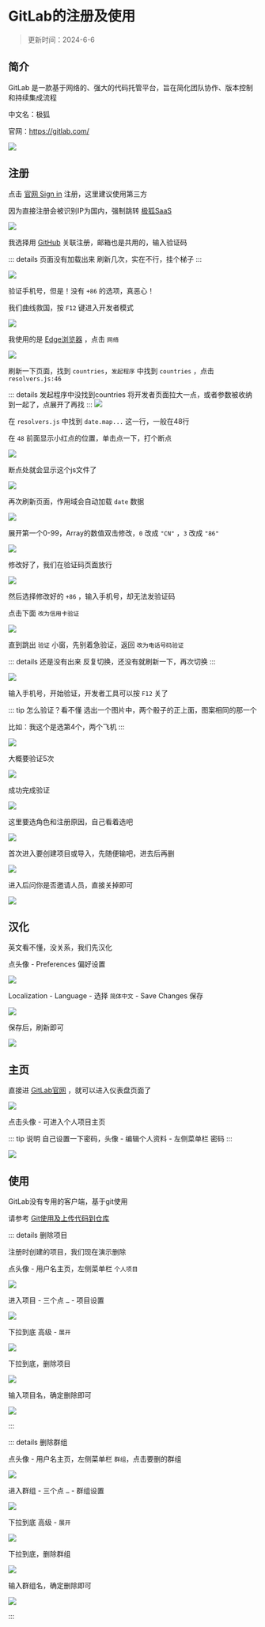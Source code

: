 # GitLab的注册及使用

> 更新时间：2024-6-6


## 简介

GitLab 是一款基于网络的、强大的代码托管平台，旨在简化团队协作、版本控制和持续集成流程

中文名：极狐

官网：https://gitlab.com/

![](/gitlab/gitlab-01.png)

## 注册

点击 [官网 Sign in](https://gitlab.com/users/sign_in) 注册，这里建议使用第三方

因为直接注册会被识别IP为国内，强制跳转 [极狐SaaS](https://gitlab.cn/saasmigration/)

![](/gitlab/gitlab-02.png)


我选择用 [GitHub](./github.md) 关联注册，邮箱也是共用的，输入验证码

::: details 页面没有加载出来
刷新几次，实在不行，挂个梯子
:::

![](/gitlab/gitlab-03.png)

验证手机号，但是！没有 `+86` 的选项，真恶心！

我们曲线救国，按 `F12` 键进入开发者模式

![](/gitlab/gitlab-04.png)

我使用的是 [Edge浏览器](https://www.microsoft.com/zh-cn/edge/download) ，点击 `网络`

![](/gitlab/gitlab-05.png)

刷新一下页面，找到 `countries`，`发起程序` 中找到 `countries` ，点击 `resolvers.js:46`

::: details 发起程序中没找到countries
将开发者页面拉大一点，或者参数被收纳到一起了，点展开了再找
:::
![](/gitlab/gitlab-06.png)

在 `resolvers.js` 中找到 `date.map...` 这一行，一般在48行


在 `48` 前面显示小红点的位置，单击点一下，打个断点

![](/gitlab/gitlab-07.png)

断点处就会显示这个js文件了

![](/gitlab/gitlab-08.png)

再次刷新页面，作用域会自动加载 `date` 数据

![](/gitlab/gitlab-09.png)

展开第一个0-99，Array的数值双击修改，`0` 改成 `"CN"` ，`3` 改成 `"86"`

![](/gitlab/gitlab-10.png)

修改好了，我们在验证码页面放行

![](/gitlab/gitlab-11.png)

然后选择修改好的 `+86` ，输入手机号，却无法发验证码

点击下面 `改为信用卡验证`

![](/gitlab/gitlab-12.png)

直到跳出 `验证` 小窗，先别着急验证，返回 `改为电话号码验证`

::: details 还是没有出来
反复切换，还没有就刷新一下，再次切换
:::

![](/gitlab/gitlab-13.png)

输入手机号，开始验证，开发者工具可以按 `F12` 关了

::: tip 怎么验证？看不懂
选出一个图片中，两个骰子的正上面，图案相同的那一个

比如：我这个是选第4个，两个飞机
:::

![](/gitlab/gitlab-14.png)

大概要验证5次

![](/gitlab/gitlab-15.png)

成功完成验证

![](/gitlab/gitlab-16.png)

这里要选角色和注册原因，自己看着选吧

![](/gitlab/gitlab-17.png)

首次进入要创建项目或导入，先随便输吧，进去后再删

![](/gitlab/gitlab-18.png)

进入后问你是否邀请人员，直接关掉即可

![](/gitlab/gitlab-19.png)




## 汉化

英文看不懂，没关系，我们先汉化

点头像 - Preferences 偏好设置

![](/gitlab/gitlab-20.png)

Localization - Language - 选择 `简体中文` - Save Changes 保存

![](/gitlab/gitlab-21.png)

保存后，刷新即可

![](/gitlab/gitlab-22.png)





## 主页

直接进 [GitLab官网](https://gitlab.com/) ，就可以进入仪表盘页面了

![](/gitlab/gitlab-23.png)

点击头像 - 可进入个人项目主页

::: tip 说明
自己设置一下密码，头像 - 编辑个人资料 - 左侧菜单栏 密码
:::

![](/gitlab/gitlab-24.png)




## 使用


GitLab没有专用的客户端，基于git使用

请参考 [Git使用及上传代码到仓库](./git.md)




::: details 删除项目

注册时创建的项目，我们现在演示删除

点头像 - 用户名主页，左侧菜单栏 `个人项目`

![](/gitlab/gitlab-25.png)

进入项目 - 三个点 `…` - 项目设置

![](/gitlab/gitlab-26.png)

下拉到底 高级 - `展开`

![](/gitlab/gitlab-27.png)

下拉到底，删除项目

![](/gitlab/gitlab-28.png)

输入项目名，确定删除即可

![](/gitlab/gitlab-29.png)

:::






::: details 删除群组


点头像 - 用户名主页，左侧菜单栏 `群组`，点击要删的群组

![](/gitlab/gitlab-30.png)

进入群组 - 三个点 `…` - 群组设置

![](/gitlab/gitlab-31.png)

下拉到底 高级 - `展开`

![](/gitlab/gitlab-32.png)

下拉到底，删除群组

![](/gitlab/gitlab-33.png)

输入群组名，确定删除即可

![](/gitlab/gitlab-34.png)

:::